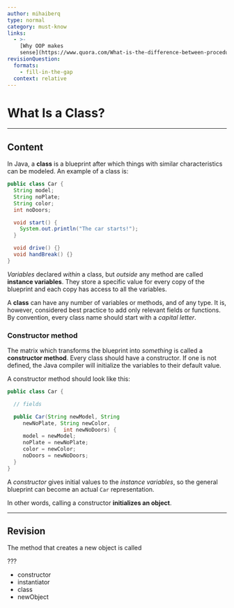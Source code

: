```yaml
---
author: mihaiberq
type: normal
category: must-know
links:
  - >-
    [Why OOP makes
    sense](https://www.quora.com/What-is-the-difference-between-procedural-and-object-oriented-programming){website}
revisionQuestion:
  formats:
    - fill-in-the-gap
  context: relative
---
```


# What Is a Class?


---

## Content

In Java, a **class** is a blueprint after which things with similar characteristics can be modeled. An example of a class is: 

```java
public class Car {
  String model;
  String noPlate;
  String color;
  int noDoors;

  void start() {
    System.out.println("The car starts!");
  }

  void drive() {}
  void handBreak() {}
}
```

*Variables* declared *within* a class, but *outside* any method are called **instance variables**. They store a specific value for every copy of the blueprint and each copy has access to all the variables.

A **class** can have any number of variables or methods, and of any type. It is, however, considered best practice to add only relevant fields or functions. By convention, every class name should start with a *capital letter*.

### Constructor method

The matrix which transforms the blueprint into *something* is called a **constructor method**. Every class should have a constructor. If one is not defined, the Java compiler will initialize the variables to their default value.

A constructor method should look like this:

```java
public class Car {

  // fields

  public Car(String newModel, String
     newNoPlate, String newColor,
                  int newNoDoors) {
     model = newModel;
     noPlate = newNoPlate;
     color = newColor;
     noDoors = newNoDoors;
  }
}
```

A *constructor* gives initial values to the *instance variables*, so the general blueprint can become an actual `Car` representation.

In other words, calling a constructor **initializes an object**.


---

## Revision

The method that creates a new object is called

???

- constructor
- instantiator
- class
- newObject
